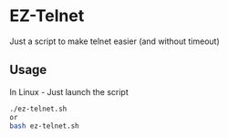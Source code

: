 # EZ-Telnet

Just a script to make telnet easier (and without timeout)

## Usage

In Linux - Just launch the script
```bash
./ez-telnet.sh
or
bash ez-telnet.sh
```
